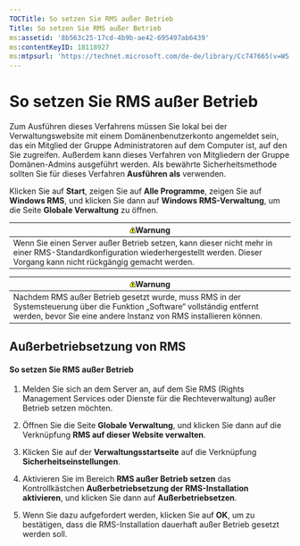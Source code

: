 ```yaml
---
TOCTitle: So setzen Sie RMS außer Betrieb
Title: So setzen Sie RMS außer Betrieb
ms:assetid: '8b563c25-17cd-4b9b-ae42-695497ab6439'
ms:contentKeyID: 18118927
ms:mtpsurl: 'https://technet.microsoft.com/de-de/library/Cc747665(v=WS.10)'
---
```


So setzen Sie RMS außer Betrieb
===============================

Zum Ausführen dieses Verfahrens müssen Sie lokal bei der Verwaltungswebsite mit einem Domänenbenutzerkonto angemeldet sein, das ein Mitglied der Gruppe Administratoren auf dem Computer ist, auf den Sie zugreifen. Außerdem kann dieses Verfahren von Mitgliedern der Gruppe Domänen-Admins ausgeführt werden. Als bewährte Sicherheitsmethode sollten Sie für dieses Verfahren **Ausführen als** verwenden.

Klicken Sie auf **Start**, zeigen Sie auf **Alle Programme**, zeigen Sie auf **Windows RMS**, und klicken Sie dann auf **Windows RMS-Verwaltung**, um die Seite **Globale Verwaltung** zu öffnen.

| ![](images/Cc747665.Warning(WS.10).gif)Warnung                                                                                                          |
|--------------------------------------------------------------------------------------------------------------------------------------------------------------------------------------|
| Wenn Sie einen Server außer Betrieb setzen, kann dieser nicht mehr in einer RMS-Standardkonfiguration wiederhergestellt werden. Dieser Vorgang kann nicht rückgängig gemacht werden. |

| ![](images/Cc747665.Warning(WS.10).gif)Warnung                                                                                                                   |
|-----------------------------------------------------------------------------------------------------------------------------------------------------------------------------------------------|
| Nachdem RMS außer Betrieb gesetzt wurde, muss RMS in der Systemsteuerung über die Funktion „Software“ vollständig entfernt werden, bevor Sie eine andere Instanz von RMS installieren können. |

Außerbetriebsetzung von RMS
---------------------------

#### So setzen Sie RMS außer Betrieb

1.  Melden Sie sich an dem Server an, auf dem Sie RMS (Rights Management Services oder Dienste für die Rechteverwaltung) außer Betrieb setzen möchten.

2.  Öffnen Sie die Seite **Globale Verwaltung**, und klicken Sie dann auf die Verknüpfung **RMS auf dieser Website verwalten**.

3.  Klicken Sie auf der **Verwaltungsstartseite** auf die Verknüpfung **Sicherheitseinstellungen**.

4.  Aktivieren Sie im Bereich **RMS außer Betrieb setzen** das Kontrollkästchen **Außerbetriebsetzung der RMS-Installation aktivieren**, und klicken Sie dann auf **Außerbetriebsetzen**.

5.  Wenn Sie dazu aufgefordert werden, klicken Sie auf **OK**, um zu bestätigen, dass die RMS-Installation dauerhaft außer Betrieb gesetzt werden soll.